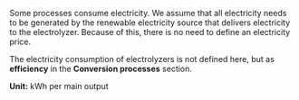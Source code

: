 Some processes consume electricity. We assume that all electricity needs to be generated by the renewable electricity source that delivers electricity to the electrolyzer. Because of this, there is no need to define an electricity price.

The electricity consumption of electrolyzers is not defined here, but as **efficiency** in the **Conversion processes** section.

**Unit:** kWh per main output
